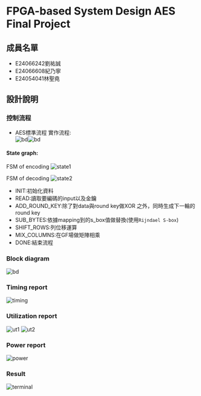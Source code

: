 # FPGA-based System Design AES Final Project

## 成員名單
* E24066242劉祐誠
* E24066608紀乃寧
* E24054041林聖堯

## 設計說明

### 控制流程
* AES標準流程 實作流程:<br>
![bd](./img/flow1_t.png)![bd](./img/flow2_t.png)

#### State graph:

FSM of encoding
![state1](./img/state1.png)

FSM of decoding
![state2](./img/state2.png)


* INIT:初始化資料
* READ:讀取要編碼的input以及金鑰
* ADD_ROUND_KEY:除了對data與round key做XOR 之外，同時生成下一輪的round key
* SUB_BYTES:依據mapping到的s_box值做替換(使用`Rijndael S-box`)　
* SHIFT_ROWS:列位移運算
* MIX_COLUMNS:在GF場做矩陣相乘
* DONE:結束流程

### Block diagram
![bd](./img/bd.png)

### Timing report
![timing](./img/timing.png)

### Utilization report
![ut1](./img/ut1.png) ![ut2](./img/ut2.png)

### Power report
![power](./img/power.png)


### Result
![terminal](./img/terminal.png)
